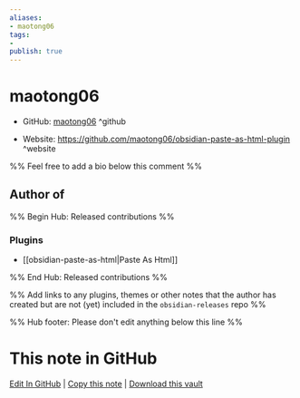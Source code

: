 ```yaml
---
aliases:
- maotong06
tags:
- 
publish: true
---
```


# maotong06

- GitHub: [maotong06](https://github.com/maotong06/) ^github
<!-- - Discord: `@` ^discord-->
- Website: <https://github.com/maotong06/obsidian-paste-as-html-plugin> ^website
<!-- - [[Publish sites|Publish site]]: <https://> ^publish-->

%% Feel free to add a bio below this comment %%


## Author of

%% Begin Hub: Released contributions %%
### Plugins
- [[obsidian-paste-as-html|Paste As Html]]

%% End Hub: Released contributions %%

%% Add links to any plugins, themes or other notes that the author has created but are not (yet) included in the `obsidian-releases` repo %%

<!--
### Unlisted plugins
-->

<!--
### Others
-->

<!--
## Sponsor this author
-->

<!-- - [[GitHub sponsors]]: [Sponsor @maotong06 on GitHub Sponsors](https://github.com/sponsors/maotong06) ^github-sponsor-->
<!-- - [[Buy me a coffee]]: <https://> ^buy-me-a-coffee-->
<!-- - [[PayPal]]: <https://> ^paypal-->
<!-- - [[Patreon]]: <https://> ^patreon-->

<!--
## Follow this author
-->

<!-- - [[YouTube Channels|On YouTube]]: <https://> ^youtube-->
<!-- - Twitter: <https://> ^twitter-->
<!-- - ... -->

%% Hub footer: Please don't edit anything below this line %%

# This note in GitHub

<span class="git-footer">[Edit In GitHub](https://github.dev/obsidian-community/obsidian-hub/blob/main/01%20-%20Community/People/maotong06.md "git-hub-edit-note") | [Copy this note](https://raw.githubusercontent.com/obsidian-community/obsidian-hub/main/01%20-%20Community/People/maotong06.md "git-hub-copy-note") | [Download this vault](https://github.com/obsidian-community/obsidian-hub/archive/refs/heads/main.zip "git-hub-download-vault") </span>
